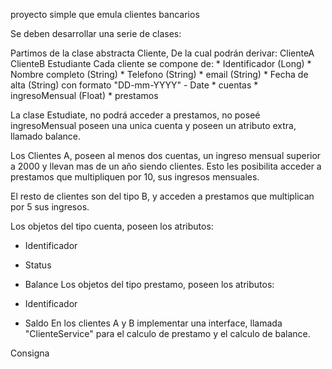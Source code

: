 proyecto simple que emula clientes bancarios

Se deben desarrollar una serie de clases:

Partimos de la clase abstracta Cliente,
	De la cual podrán derivar:
		ClienteA
		ClienteB
		Estudiante
Cada cliente se compone de: * Identificador (Long) * Nombre completo (String) * Telefono (String) * email (String) * Fecha de alta (String) con formato "DD-mm-YYYY" - Date * cuentas * ingresoMensual (Float) * prestamos

La clase Estudiate, no podrá acceder a prestamos, no poseé ingresoMensual poseen una unica cuenta y poseen un atributo extra, llamado balance.

Los Clientes A, poseen al menos dos cuentas, un ingreso mensual superior a 2000 y llevan mas de un año siendo clientes. Esto les posibilita acceder a prestamos que multipliquen por 10, sus ingresos mensuales.

El resto de clientes son del tipo B, y acceden a prestamos que multiplican por 5 sus ingresos.

Los objetos del tipo cuenta, poseen los atributos:

* Identificador
* Status 
* Balance
Los objetos del tipo prestamo, poseen los atributos:

* Identificador
* Saldo
En los clientes A y B implementar una interface, llamada "ClienteService" para el calculo de prestamo y el calculo de balance.

Consigna